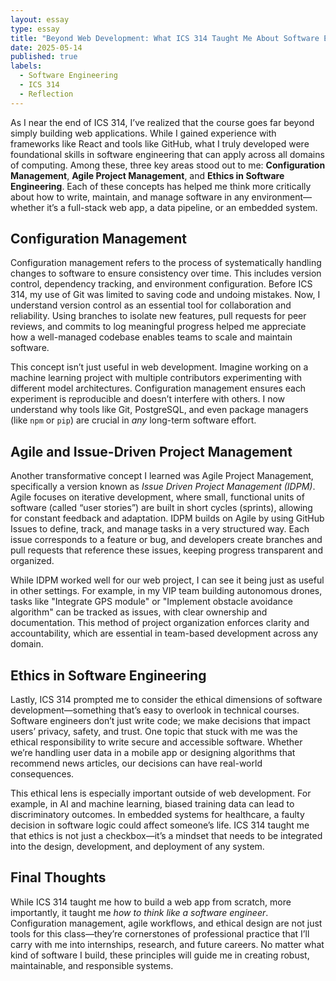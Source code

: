 ```yaml
---
layout: essay
type: essay
title: "Beyond Web Development: What ICS 314 Taught Me About Software Engineering"
date: 2025-05-14
published: true
labels:
  - Software Engineering
  - ICS 314
  - Reflection
---
```


As I near the end of ICS 314, I’ve realized that the course goes far beyond simply building web applications. While I gained experience with frameworks like React and tools like GitHub, what I truly developed were foundational skills in software engineering that can apply across all domains of computing. Among these, three key areas stood out to me: **Configuration Management**, **Agile Project Management**, and **Ethics in Software Engineering**. Each of these concepts has helped me think more critically about how to write, maintain, and manage software in any environment—whether it’s a full-stack web app, a data pipeline, or an embedded system.

## Configuration Management

Configuration management refers to the process of systematically handling changes to software to ensure consistency over time. This includes version control, dependency tracking, and environment configuration. Before ICS 314, my use of Git was limited to saving code and undoing mistakes. Now, I understand version control as an essential tool for collaboration and reliability. Using branches to isolate new features, pull requests for peer reviews, and commits to log meaningful progress helped me appreciate how a well-managed codebase enables teams to scale and maintain software.

This concept isn’t just useful in web development. Imagine working on a machine learning project with multiple contributors experimenting with different model architectures. Configuration management ensures each experiment is reproducible and doesn’t interfere with others. I now understand why tools like Git, PostgreSQL, and even package managers (like `npm` or `pip`) are crucial in *any* long-term software effort.

## Agile and Issue-Driven Project Management

Another transformative concept I learned was Agile Project Management, specifically a version known as *Issue Driven Project Management (IDPM)*. Agile focuses on iterative development, where small, functional units of software (called “user stories”) are built in short cycles (sprints), allowing for constant feedback and adaptation. IDPM builds on Agile by using GitHub Issues to define, track, and manage tasks in a very structured way. Each issue corresponds to a feature or bug, and developers create branches and pull requests that reference these issues, keeping progress transparent and organized.

While IDPM worked well for our web project, I can see it being just as useful in other settings. For example, in my VIP team building autonomous drones, tasks like "Integrate GPS module" or "Implement obstacle avoidance algorithm" can be tracked as issues, with clear ownership and documentation. This method of project organization enforces clarity and accountability, which are essential in team-based development across any domain.

## Ethics in Software Engineering

Lastly, ICS 314 prompted me to consider the ethical dimensions of software development—something that’s easy to overlook in technical courses. Software engineers don’t just write code; we make decisions that impact users’ privacy, safety, and trust. One topic that stuck with me was the ethical responsibility to write secure and accessible software. Whether we’re handling user data in a mobile app or designing algorithms that recommend news articles, our decisions can have real-world consequences.

This ethical lens is especially important outside of web development. For example, in AI and machine learning, biased training data can lead to discriminatory outcomes. In embedded systems for healthcare, a faulty decision in software logic could affect someone’s life. ICS 314 taught me that ethics is not just a checkbox—it’s a mindset that needs to be integrated into the design, development, and deployment of any system.

## Final Thoughts

While ICS 314 taught me how to build a web app from scratch, more importantly, it taught me *how to think like a software engineer*. Configuration management, agile workflows, and ethical design are not just tools for this class—they’re cornerstones of professional practice that I’ll carry with me into internships, research, and future careers. No matter what kind of software I build, these principles will guide me in creating robust, maintainable, and responsible systems.
